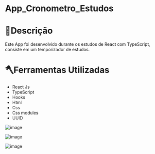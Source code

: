 # App_Cronometro_Estudos

# 📕Descrição
Este App foi desenvolvido durante os estudos de React com TypeScript, consiste em um temporizador de estudos.

# 🪓Ferramentas Utilizadas
- React Js
- TypeScript
- Hooks
- Html
- Css
- Css modules 
- UUID

![image](https://user-images.githubusercontent.com/125046205/227375094-748b13b7-1b29-49d7-9f9c-749fa3fd2e44.png)


![image](https://user-images.githubusercontent.com/125046205/227375295-94f7e8ca-efc3-4895-8fb4-1a1c475ed82d.png)


![image](https://user-images.githubusercontent.com/125046205/227375465-c86fdcb5-cf2e-485b-ba15-c533eb7f023d.png)

